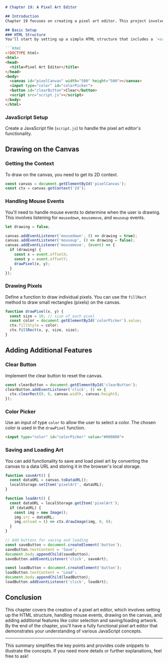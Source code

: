```markdown
# Chapter 19: A Pixel Art Editor

## Introduction
Chapter 19 focuses on creating a pixel art editor. This project involves combining various concepts you've learned, such as handling user input, manipulating the DOM, and drawing on a canvas. The pixel art editor allows users to create and edit images by coloring individual pixels on a grid.

## Basic Setup
### HTML Structure
You'll start by setting up a simple HTML structure that includes a `<canvas>` element for the drawing area, a color picker, and a clear button.

```html
<!DOCTYPE html>
<html>
<head>
  <title>Pixel Art Editor</title>
</head>
<body>
  <canvas id="pixelCanvas" width="500" height="500"></canvas>
  <input type="color" id="colorPicker">
  <button id="clearButton">Clear</button>
  <script src="script.js"></script>
</body>
</html>
```

### JavaScript Setup
Create a JavaScript file (`script.js`) to handle the pixel art editor's functionality.

## Drawing on the Canvas
### Getting the Context
To draw on the canvas, you need to get its 2D context.

```javascript
const canvas = document.getElementById('pixelCanvas');
const ctx = canvas.getContext('2d');
```

### Handling Mouse Events
You'll need to handle mouse events to determine when the user is drawing. This involves listening for `mousedown`, `mousemove`, and `mouseup` events.

```javascript
let drawing = false;

canvas.addEventListener('mousedown', () => drawing = true);
canvas.addEventListener('mouseup', () => drawing = false);
canvas.addEventListener('mousemove', (event) => {
  if (drawing) {
    const x = event.offsetX;
    const y = event.offsetY;
    drawPixel(x, y);
  }
});
```

### Drawing Pixels
Define a function to draw individual pixels. You can use the `fillRect` method to draw small rectangles (pixels) on the canvas.

```javascript
function drawPixel(x, y) {
  const size = 10; // size of each pixel
  const color = document.getElementById('colorPicker').value;
  ctx.fillStyle = color;
  ctx.fillRect(x, y, size, size);
}
```

## Adding Additional Features
### Clear Button
Implement the clear button to reset the canvas.

```javascript
const clearButton = document.getElementById('clearButton');
clearButton.addEventListener('click', () => {
  ctx.clearRect(0, 0, canvas.width, canvas.height);
});
```

### Color Picker
Use an input of type `color` to allow the user to select a color. The chosen color is used in the `drawPixel` function.

```html
<input type="color" id="colorPicker" value="#000000">
```

### Saving and Loading Art
You can add functionality to save and load pixel art by converting the canvas to a data URL and storing it in the browser's local storage.

```javascript
function saveArt() {
  const dataURL = canvas.toDataURL();
  localStorage.setItem('pixelArt', dataURL);
}

function loadArt() {
  const dataURL = localStorage.getItem('pixelArt');
  if (dataURL) {
    const img = new Image();
    img.src = dataURL;
    img.onload = () => ctx.drawImage(img, 0, 0);
  }
}

// Add buttons for saving and loading
const saveButton = document.createElement('button');
saveButton.textContent = 'Save';
document.body.appendChild(saveButton);
saveButton.addEventListener('click', saveArt);

const loadButton = document.createElement('button');
loadButton.textContent = 'Load';
document.body.appendChild(loadButton);
loadButton.addEventListener('click', loadArt);
```

## Conclusion
This chapter covers the creation of a pixel art editor, which involves setting up the HTML structure, handling mouse events, drawing on the canvas, and adding additional features like color selection and saving/loading artwork. By the end of the chapter, you'll have a fully functional pixel art editor that demonstrates your understanding of various JavaScript concepts.

---

This summary simplifies the key points and provides code snippets to illustrate the concepts. If you need more details or further explanations, feel free to ask!
```

